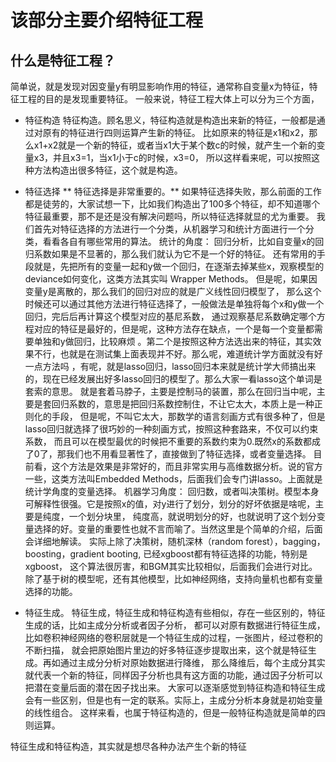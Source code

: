 # 该部分主要介绍特征工程
## 什么是特征工程？
简单说，就是发现对因变量y有明显影响作用的特征，通常称自变量x为特征，特征工程的目的是发现重要特征。
一般来说，特征工程大体上可以分为三个方面，
* 特征构造
    特征构造。顾名思义，特征构造就是构造出来新的特征，一般都是通过对原有的特征进行四则运算产生新的特征。
    比如原来的特征是x1和x2，那么x1+x2就是一个新的特征，或者当x1大于某个数c的时候，就产生一个新的变量x3，并且x3=1，当x1小于c的时候，x3=0，
    所以这样看来呢，可以按照这种方法构造出很多特征，这个就是构造。
    
    
* 特征选择
    ** 特征选择是非常重要的。**
    如果特征选择失败，那么前面的工作都是徒劳的，大家试想一下，比如我们构造出了100多个特征，却不知道哪个特征最重要，那不是还是没有解决问题吗，所以特征选择就显的尤为重要。
    我们首先对特征选择的方法进行一个分类，从机器学习和统计方面进行一个分类，看看各自有哪些常用的算法。
    统计的角度：
        回归分析，比如自变量x的回归系数如果是不显著的，那么我们就认为它不是一个好的特征。
        还有常用的手段就是，先把所有的变量一起和y做一个回归，在逐渐去掉某些x，观察模型的deviance如何变化，这类方法其实叫 Wrapper Methods。
        但是呢，如果因变量y是离散的，那么我们的回归对应的就是广义线性回归模型了，
        那么这个时候还可以通过其他方法进行特征选择了，一般做法是单独将每个x和y做一个回归，完后后再计算这个模型对应的基尼系数，
    通过观察基尼系数确定哪个方程对应的特征是最好的，但是呢，这种方法存在缺点，一个是每一个变量都需要单独和y做回归，比较麻烦
    。第二个是按照这种方法选出来的特征，其实效果不行，也就是在测试集上面表现并不好。那么呢，难道统计学方面就没有好一点方法吗
    ，有呢，就是lasso回归，lasso回归本来就是统计学大师搞出来的，现在已经发展出好多lasso回归的模型了。那么大家一看lasso这个单词是套索的意思。
    就是套着马脖子，主要是控制马的装置，那么在回归当中呢，主要是套回归系数的，意思是把回归系数控制住，不让它太大，本质上是一种正则化的手段，
    但是呢，不叫它太大，那数学的语言刻画方式有很多种了，但是lasso回归就选择了很巧妙的一种刻画方式，按照这种套路来，不仅可以约束系数，
    而且可以在模型最优的时候把不重要的系数约束为0.既然x的系数都成了0了，那我们也不用看显著性了，直接做到了特征选择，或者变量选择。
    目前看，这个方法是效果是非常好的，而且非常实用与高维数据分析。说的官方一些，这类方法叫Embedded Methods，后面我们会专门讲lasso。上面就是统计学角度的变量选择。
    机器学习角度：
    回归数，或者叫决策树。模型本身可解释性很强。它是按照x的值，对y进行了划分，划分的好坏依据是啥呢，主要是纯度，一个划分块里，
纯度高，就说明划分的好，也就说明了这个划分变量选择的好。变量的重要性也就不言而喻了。当然这里是个简单的介绍，后面会详细地解读。
实际上除了决策树，随机深林（random forest），bagging，boosting，gradient booting, 已经xgboost都有特征选择的功能，特别是xgboost，
这个算法很厉害，和BGM其实比较相似，后面我们会进行对比。除了基于树的模型呢，还有其他模型，比如神经网络，支持向量机也都有变量选择的功能。   
    
    
    
    
* 特征生成。
    特征生成，特征生成和特征构造有些相似，存在一些区别的，特征生成的话，比如主成分分析或者因子分析，
    都可以对原有数据进行特征生成，比如卷积神经网络的卷积层就是一个特征生成的过程，一张图片，经过卷积的不断扫描，
    就会把原始图片里边的好多特征逐步提取出来，这个就是特征生成。再如通过主成分分析对原始数据进行降维，
    那么降维后，每个主成分其实就代表一个新的特征，同样因子分析也具有这方面的功能，通过因子分析可以把潜在变量后面的潜在因子找出来。
    大家可以逐渐感觉到特征构造和特征生成会有一些区别，但是也有一定的联系。实际上，主成分分析本身就是初始变量的线性组合。
    这样来看，也属于特征构造的，但是一般特征构造就是简单的四则运算。



特征生成和特征构造，其实就是想尽各种办法产生个新的特征

